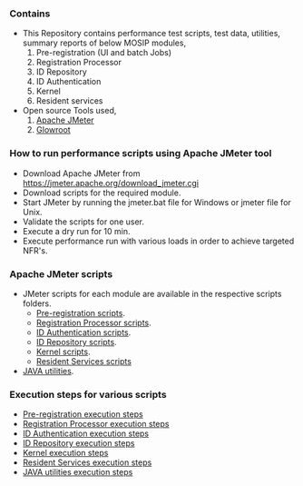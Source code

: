 ### Contains
* This Repository contains performance test scripts, test data, utilities, summary reports of below MOSIP modules, 
    1. Pre-registration (UI and batch Jobs)
    2. Registration Processor
    3. ID Repository
    4. ID Authentication
    5. Kernel
	5. Resident services
* Open source Tools used,
    1. [Apache JMeter](https://jmeter.apache.org/)
    2. [Glowroot](https://glowroot.org/)

### How to run performance scripts using Apache JMeter tool
* Download Apache JMeter from https://jmeter.apache.org/download_jmeter.cgi
* Download scripts for the required module.
* Start JMeter by running the jmeter.bat file for Windows or jmeter file for Unix. 
* Validate the scripts for one user.
* Execute a dry run for 10 min.
* Execute performance run with various loads in order to achieve targeted NFR's.

### Apache JMeter scripts
* JMeter scripts for each module are available in the respective scripts folders.
	* [Pre-registration scripts](https://github.com/mosip/mosip-performance-tests-mt/tree/master/pre-registration/scripts).
	* [Registration Processor 	scripts](https://github.com/mosip/mosip-performance-tests-mt/tree/master/registration/registrationprocessor/scripts).
	* [ID Authentication scripts](https://github.com/mosip/mosip-performance-tests-mt/tree/master/id-authentication/scripts).
	* [ID Repository scripts](https://github.com/mosip/mosip-performance-tests-mt/tree/master/commons/id-repository/scripts).
	* [Kernel scripts](https://github.com/mosip/mosip-performance-tests-mt/tree/master/commons/kernel/scripts).
	* [Resident Services scripts](https://github.com/mosip/mosip-performance-tests-mt/tree/master/resident-services/scripts)
* [JAVA utilities](https://github.com/mosip/mosip-performance-tests-mt/tree/master/utilities).

### Execution steps for various scripts
* [Pre-registration execution steps](https://github.com/mosip/mosip-performance-tests-mt/blob/master/pre-registration/README.md)
* [Registration Processor execution steps](https://github.com/mosip/mosip-performance-tests-mt/blob/master/registration/registrationprocessor/README.md)
* [ID Authentication execution steps](https://github.com/mosip/mosip-performance-tests-mt/blob/master/id-authentication/README.md)
* [ID Repository execution steps](https://github.com/mosip/mosip-performance-tests-mt/blob/master/commons/id-repository/README.md)
* [Kernel execution steps](https://github.com/mosip/mosip-performance-tests-mt/blob/master/commons/kernel/README.md)
* [Resident Services execution steps](https://github.com/mosip/mosip-performance-tests-mt/blob/master/resident-services/README.md)
* [JAVA utilities execution steps](https://github.com/mosip/mosip-performance-tests-mt/blob/master/utilities/README.md)

